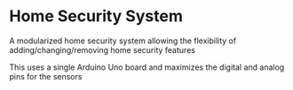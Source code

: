 # Home Security System
A modularized home security system allowing the flexibility of adding/changing/removing home security features

This uses a single Arduino Uno board and maximizes the digital and analog pins for the sensors
